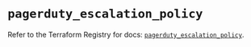 # `pagerduty_escalation_policy`

Refer to the Terraform Registry for docs: [`pagerduty_escalation_policy`](https://registry.terraform.io/providers/pagerduty/pagerduty/3.13.1/docs/resources/escalation_policy).
